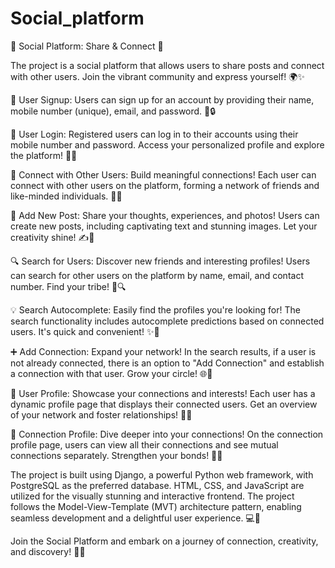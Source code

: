 # Social_platform
🌟 Social Platform: Share & Connect 🌟

The project is a social platform that allows users to share posts and connect with other users. Join the vibrant community and express yourself! 🌍✨

🔐 User Signup: Users can sign up for an account by providing their name, mobile number (unique), email, and password. 📝🔒

🔑 User Login: Registered users can log in to their accounts using their mobile number and password. Access your personalized profile and explore the platform! 🚀🔐

🤝 Connect with Other Users: Build meaningful connections! Each user can connect with other users on the platform, forming a network of friends and like-minded individuals. 🤝💙

📝 Add New Post: Share your thoughts, experiences, and photos! Users can create new posts, including captivating text and stunning images. Let your creativity shine! ✍️📸

🔍 Search for Users: Discover new friends and interesting profiles! Users can search for other users on the platform by name, email, and contact number. Find your tribe! 🔎🔍

💡 Search Autocomplete: Easily find the profiles you're looking for! The search functionality includes autocomplete predictions based on connected users. It's quick and convenient! ✨🔮

➕ Add Connection: Expand your network! In the search results, if a user is not already connected, there is an option to "Add Connection" and establish a connection with that user. Grow your circle! 🌐🤝

👥 User Profile: Showcase your connections and interests! Each user has a dynamic profile page that displays their connected users. Get an overview of your network and foster relationships! 👤🌟

🌟 Connection Profile: Dive deeper into your connections! On the connection profile page, users can view all their connections and see mutual connections separately. Strengthen your bonds! 💙🔗

The project is built using Django, a powerful Python web framework, with PostgreSQL as the preferred database. HTML, CSS, and JavaScript are utilized for the visually stunning and interactive frontend. The project follows the Model-View-Template (MVT) architecture pattern, enabling seamless development and a delightful user experience. 💻🎨

Join the Social Platform and embark on a journey of connection, creativity, and discovery! 🚀✨
